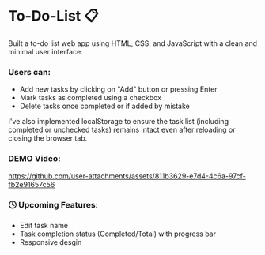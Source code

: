 # To-Do-List 📋
Built a to-do list web app using HTML, CSS, and JavaScript with a clean and minimal user interface.

### Users can:
- Add new tasks by clicking on "Add" button or pressing Enter
- Mark tasks as completed using a checkbox
-	Delete tasks once completed or if added by mistake

I've also implemented localStorage to ensure the task list (including completed or unchecked tasks) remains intact even after reloading or closing the browser tab.

### DEMO Video:

https://github.com/user-attachments/assets/811b3629-e7d4-4c6a-97cf-fb2e91657c56

### 🕓 Upcoming Features:
-	Edit task name
-	Task completion status (Completed/Total) with progress bar
-	Responsive desgin
